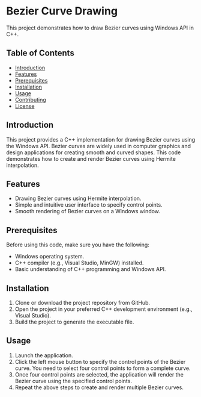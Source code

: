 # Bezier Curve Drawing

This project demonstrates how to draw Bezier curves using Windows API in C++.

## Table of Contents

- [Introduction](#introduction)
- [Features](#features)
- [Prerequisites](#prerequisites)
- [Installation](#installation)
- [Usage](#usage)
- [Contributing](#contributing)
- [License](#license)

## Introduction

This project provides a C++ implementation for drawing Bezier curves using the Windows API. Bezier curves are widely used in computer graphics and design applications for creating smooth and curved shapes. This code demonstrates how to create and render Bezier curves using Hermite interpolation.

## Features

- Drawing Bezier curves using Hermite interpolation.
- Simple and intuitive user interface to specify control points.
- Smooth rendering of Bezier curves on a Windows window.

## Prerequisites

Before using this code, make sure you have the following:

- Windows operating system.
- C++ compiler (e.g., Visual Studio, MinGW) installed.
- Basic understanding of C++ programming and Windows API.

## Installation

1. Clone or download the project repository from GitHub.
2. Open the project in your preferred C++ development environment (e.g., Visual Studio).
3. Build the project to generate the executable file.

## Usage

1. Launch the application.
2. Click the left mouse button to specify the control points of the Bezier curve. You need to select four control points to form a complete curve.
3. Once four control points are selected, the application will render the Bezier curve using the specified control points.
4. Repeat the above steps to create and render multiple Bezier curves.

